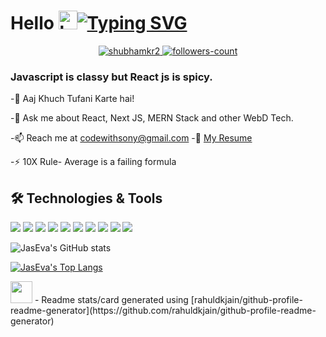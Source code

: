 
# Hello  <img src="https://github.com/codewithsonyy/codewithsonyy/assets/114895266/b9e9ff4e-8954-49d8-9018-2fbd562b42b4" alt="bootstrap" width="30" height="30"/>[![Typing SVG](https://readme-typing-svg.herokuapp.com?font=Fira+Code&pause=1000&center=true&width=435&lines=I+am+Soni+Kumari)](https://git.io/typing-svg)


<p align="center">
    <a href="https://github.com/shubhamkr2">
        <img src="https://komarev.com/ghpvc/?username=codeewithsonyy&label=Profile%20views&color=0e75b6&style=flat" alt="shubhamkr2" />
    </a>
    <a href="https://github.com/shubhamkr2?tab=followers">
        <img src="https://img.shields.io/github/followers/codewithsonyy?label=Followers&style=social" alt="followers-count">
    </a>
</p>



### Javascript is classy but React js  is spicy.

-🌱 Aaj Khuch Tufani Karte hai!

-💬 Ask me about React, Next JS, MERN Stack and other WebD Tech.

-📫 Reach me at codewithsony@gmail.com
-📄  <a href="https://drive.google.com/file/d/1XHH_EUE2CPSAbuU5bSrFZ82PPp8J1mqv/view?usp=drive_link" >My Resume</a>

-⚡ 10X Rule- Average is a failing formula 





## 🛠️ Technologies & Tools
![](https://img.shields.io/badge/Code-JavaScript-informational?style=flat&color=informational&logo=javascript)
![](https://img.shields.io/badge/Code-TypeScript-informational?style=flat&color=informational)
![](https://img.shields.io/badge/Code-React-informational?style=flat&color=informational&logo=react)
![](https://img.shields.io/badge/Code-Next-informational?style=flat&color=informational&logo=Next.js)
![](https://img.shields.io/badge/Tool-Css-informational?style=flat&color=warning&logo=css)
![](https://img.shields.io/badge/Styling-Tailwind-informational?style=flat&color=warning&logo=tailwind)
![](https://img.shields.io/badge/Code-Node-informational?style=flat&color=informational&logo=node.js)
![](https://img.shields.io/badge/Db-Mongodb-informational?style=flat&color=warning&logo=mongodb)
![](https://img.shields.io/badge/Backend-Express-informational?style=flat&color=warning&logo=express)
![](https://img.shields.io/badge/versionC-Git-informational?style=flat&color=warning&logo=git)








![JasEva's GitHub stats](https://github-readme-stats.vercel.app/api?username=codewithsonyy&show_icons=true&theme=radical)<br>

[![JasEva's Top Langs](https://github-readme-stats.vercel.app/api/top-langs/?username=codewithsonyy&layout=compact&theme=radical)](https://github.com/jaseva/github-readme-stats)

 <img src="https://camo.githubusercontent.com/d3359cb00ab0b5ed8f2e1fe3fceb4fbaf3b614340f8c0db99c17b9f50b351770/68747470733a2f2f656d6f6a69732e736c61636b6d6f6a69732e636f6d2f656d6f6a69732f696d616765732f313533313834393433302f343234362f626c6f622d73756e676c61737365732e6769663f31353331383439343330" width="35">
- Readme stats/card generated using [rahuldkjain/github-profile-readme-generator](https://github.com/rahuldkjain/github-profile-readme-generator) 
